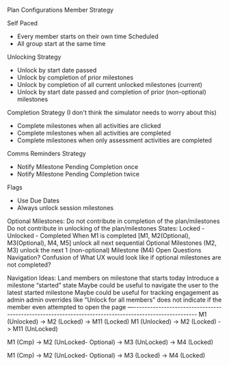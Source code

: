 Plan Configurations
Member Strategy

Self Paced
- Every member starts on their own time
Scheduled
- All group start at the same time

Unlocking Strategy
- Unlock by start date passed
- Unlock by completion of prior milestones
- Unlock by completion of all current unlocked milestones (current)
- Unlock by start date passed and completion of prior (non-optional) milestones

Completion Strategy (I don't think the simulator needs to worry about this)
- Complete milestones when all activities are clicked
- Complete milestones when all activities are completed
- Complete milestones when only assessment activities are completed

Comms Reminders Strategy
- Notify Milestone Pending Completion once
- Notify Milestone Pending Completion twice

Flags
- Use Due Dates
- Always unlock session milestones

Optional Milestones:
Do not contribute in completion of the plan/milestones
Do not contribute in unlocking of the plan/milestones
States: Locked - Unlocked - Completed
When M1 is completed [M1, M2(Optional), M3(Optional), M4, M5]
unlock all next sequential Optional Milestones (M2, M3)
unlock the next 1 (non-optional) Milestone (M4)
Open Questions
Navigation?
Confusion of What UX would look like if optional milestones are not completed?


Navigation Ideas:
Land members on milestone that starts today
Introduce a milestone “started” state
Maybe could be useful to navigate the user to the latest  started milestone
Maybe could be useful for tracking engagement as admin admin overrides like “Unlock for all members” does not indicate if the member even attempted to open the page
—-----------------------------------------------------------------------------------------------------
M1 (Unlocked) -> M2 (Locked) -> M11 (Locked)
M1 (Unlocked) -> M2 (Locked) -> M11 (UnLocked)


M1 (Cmp) -> M2 (UnLocked- Optional) -> M3 (UnLocked)  -> M4 (Locked)


M1 (Cmp) -> M2 (UnLocked- Optional) -> M3 (Locked)  -> M4 (Locked)